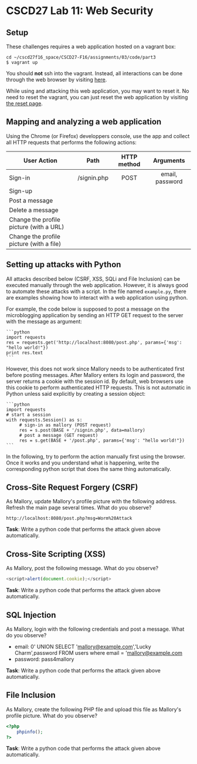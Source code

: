 # CSCD27 Lab 11: Web Security

## Setup

These challenges requires a web application hosted on a vagrant box:
```shell
cd ~/cscd27f16_space/CSCD27-F16/assignments/03/code/part3
$ vagrant up
```

You should **not** ssh into the vagrant. Instead, all interactions can be done through the web browser by visiting [here](http://localhost:8080/).

While using and attacking this web application, you may want to reset it. No need to reset the vagrant, you can just reset the web application by visiting [the reset page](http://localhost:8080/reset.php).

## Mapping and analyzing a web application

Using the Chrome (or Firefox) developpers console, use the app and collect all HTTP requests that performs the following actions:

| User Action                              | Path                    | HTTP method             |  Arguments             |
| -----------------------------------------|:-----------------------:|:-----------------------:|:-----------------------:
| Sign-in                                  | /signin.php              | POST                    | email, password        |
| Sign-up                                  |                         |                         |                        |
| Post a message                           |                         |                         |                        |
| Delete a message                         |                         |                         |                        |
| Change the profile picture (with a URL)  |                         |                         |                        |
| Change the profile picture (with a file) |                         |                         |                        |

## Setting up attacks with Python

All attacks described below (CSRF, XSS, SQLi and File Inclusion) can be executed manually through the web application. However, it is always good to automate these attacks with a script. In the file named `example.py`, there are examples showing how to interact with a web application using python.

For example, the code below is supposed to post a message on the microblogging application by sending an HTTP GET request to the server with the message as argument:

    ```python
    import requests
    res = requests.get('http://localhost:8080/post.php', params={'msg': "hello world!"})
    print res.text
    ```

However, this does not work since Mallory needs to be authenticated first before posting messages. After Mallory enters its login and password, the server returns a cookie with the session id. By default, web browsers use this cookie to perform authenticated HTTP requests. This is not automatic in Python unless said explicitly by creating a session object:

    ```python
    import requests
    # start a session
    with requests.Session() as s:
         # sign-in as mallory (POST request)
         res = s.post(BASE + '/signin.php', data=mallory)
         # post a message (GET request)
         res = s.get(BASE + '/post.php', params={'msg': "hello world!"})
    ```

In the following, try to perform the action manually first using the browser. Once it works and you understand what is happening, write the corresponding python script that does the same thing automatically.

## Cross-Site Request Forgery (CSRF)

As Mallory, update Mallory's profile picture with the following address. Refresh the main page several times. What do you observe?

```
http://localhost:8080/post.php?msg=Worm%20Attack
```

**Task**: Write a python code that performs the attack given above automatically.

## Cross-Site Scripting (XSS)

As Mallory, post the following message. What do you observe?

```javascript
<script>alert(document.cookie);</script>
```

**Task**: Write a python code that performs the attack given above automatically.

## SQL Injection

As Mallory, login with the following credentials and post a message. What do you observe?

- email: 0' UNION SELECT 'mallory@example.com','Lucky  Charm',password FROM users where email = 'mallory@example.com
- password: pass4mallory

**Task**: Write a python code that performs the attack given above automatically.

## File Inclusion

As Mallory, create the following PHP file and upload this file as Mallory's profile picture. What do you observe?

```php
<?php
    phpinfo();
?>
```

**Task**: Write a python code that performs the attack given above automatically.



